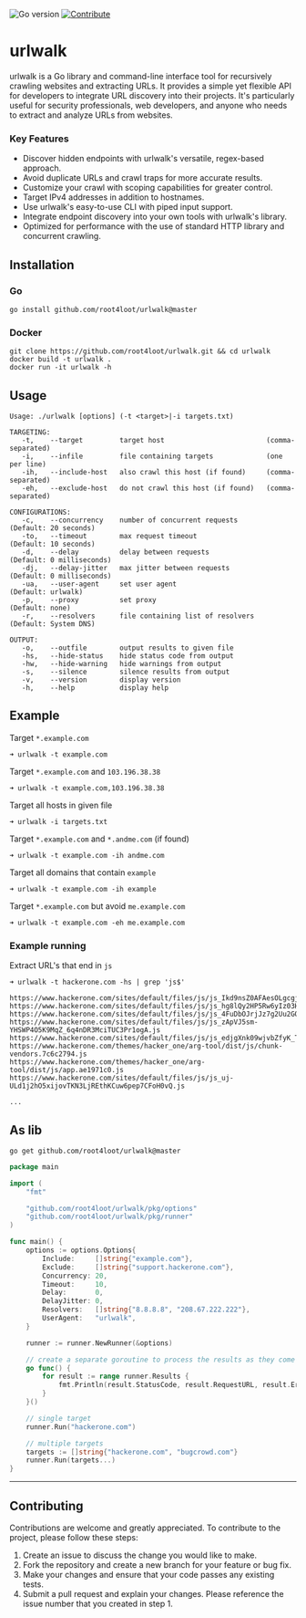 ![Go version](https://img.shields.io/badge/Go-v1.19-blue.svg) [![Contribute](https://img.shields.io/badge/Contribute-Welcome-green.svg)](CONTRIBUTING.md)
# urlwalk

urlwalk is a Go library and command-line interface tool for recursively crawling websites and extracting URLs. It provides a simple yet flexible API for developers to integrate URL discovery into their projects. It's particularly useful for security professionals, web developers, and anyone who needs to extract and analyze URLs from websites.

### Key Features

- Discover hidden endpoints with urlwalk's versatile, regex-based approach.
- Avoid duplicate URLs and crawl traps for more accurate results.
- Customize your crawl with scoping capabilities for greater control.
- Target IPv4 addresses in addition to hostnames.
- Use urlwalk's easy-to-use CLI with piped input support.
- Integrate endpoint discovery into your own tools with urlwalk's library.
- Optimized for performance with the use of standard HTTP library and concurrent crawling.

## Installation

### Go
```
go install github.com/root4loot/urlwalk@master
```

### Docker
```
git clone https://github.com/root4loot/urlwalk.git && cd urlwalk
docker build -t urlwalk .
docker run -it urlwalk -h
```

## Usage
```
Usage: ./urlwalk [options] (-t <target>|-i targets.txt)

TARGETING:
   -t,    --target         target host                         (comma-separated)
   -i,    --infile         file containing targets             (one per line)
   -ih,   --include-host   also crawl this host (if found)     (comma-separated)
   -eh,   --exclude-host   do not crawl this host (if found)   (comma-separated)

CONFIGURATIONS:
   -c,    --concurrency    number of concurrent requests       (Default: 20 seconds)
   -to,   --timeout        max request timeout                 (Default: 10 seconds)
   -d,    --delay          delay between requests              (Default: 0 milliseconds)
   -dj,   --delay-jitter   max jitter between requests         (Default: 0 milliseconds)
   -ua,   --user-agent     set user agent                      (Default: urlwalk)
   -p,    --proxy          set proxy                           (Default: none)
   -r,    --resolvers      file containing list of resolvers   (Default: System DNS)

OUTPUT:
   -o,    --outfile        output results to given file
   -hs,   --hide-status    hide status code from output
   -hw,   --hide-warning   hide warnings from output
   -s,    --silence        silence results from output
   -v,    --version        display version
   -h,    --help           display help
```

## Example

Target `*.example.com`
```
➜ urlwalk -t example.com
``` 

Target `*.example.com` and `103.196.38.38`
```
➜ urlwalk -t example.com,103.196.38.38
```

Target all hosts in given file
```
➜ urlwalk -i targets.txt
```

Target `*.example.com` and `*.andme.com` (if found)
```
➜ urlwalk -t example.com -ih andme.com
```

Target all domains that contain `example`
```
➜ urlwalk -t example.com -ih example
```

Target `*.example.com` but avoid `me.example.com`  
```
➜ urlwalk -t example.com -eh me.example.com
```

### Example running

Extract URL's that end in `js`
```
➜ urlwalk -t hackerone.com -hs | grep 'js$'

https://www.hackerone.com/sites/default/files/js/js_Ikd9nsZ0AFAesOLgcgjc7F6CRoODbeqOn7SVbsXgALQ.js
https://www.hackerone.com/sites/default/files/js/js_hg8lQy2HP5Rw6yIz03HhGKfvnyySwjoFdqpvXgRJD6I.js
https://www.hackerone.com/sites/default/files/js/js_4FuDbOJrjJz7g2Uu2GQ6ZFtnbdPymNgBpNtoRkgooH8.js
https://www.hackerone.com/sites/default/files/js/js_zApVJ5sm-YHSWP4O5K9MqZ_6q4nDR3MciTUC3Pr1ogA.js
https://www.hackerone.com/sites/default/files/js/js_edjgXnk09wjvbZfyK_TkFKU4uhpo1LGgJBnFdeu6aH8.js
https://www.hackerone.com/themes/hacker_one/arg-tool/dist/js/chunk-vendors.7c6c2794.js
https://www.hackerone.com/themes/hacker_one/arg-tool/dist/js/app.ae1971c0.js
https://www.hackerone.com/sites/default/files/js/js_uj-ULd1j2hO5xijovTKN3LjREthKCuw6pep7CFoH0vQ.js

...
```

## As lib
```
go get github.com/root4loot/urlwalk@master
```

```go
package main

import (
	"fmt"

	"github.com/root4loot/urlwalk/pkg/options"
	"github.com/root4loot/urlwalk/pkg/runner"
)

func main() {
	options := options.Options{
		Include:     []string{"example.com"},
		Exclude:     []string{"support.hackerone.com"},
		Concurrency: 20,
		Timeout:     10,
		Delay:       0,
		DelayJitter: 0,
		Resolvers:   []string{"8.8.8.8", "208.67.222.222"},
		UserAgent:   "urlwalk",
	}

	runner := runner.NewRunner(&options)

	// create a separate goroutine to process the results as they come in
	go func() {
		for result := range runner.Results {
			fmt.Println(result.StatusCode, result.RequestURL, result.Error)
		}
	}()

	// single target
	runner.Run("hackerone.com")

	// multiple targets
	targets := []string{"hackerone.com", "bugcrowd.com"}
	runner.Run(targets...)
}

```

---

## Contributing

Contributions are welcome and greatly appreciated. To contribute to the project, please follow these steps:

1. Create an issue to discuss the change you would like to make.
2. Fork the repository and create a new branch for your feature or bug fix.
3. Make your changes and ensure that your code passes any existing tests.
4. Submit a pull request and explain your changes. Please reference the issue number that you created in step 1.
